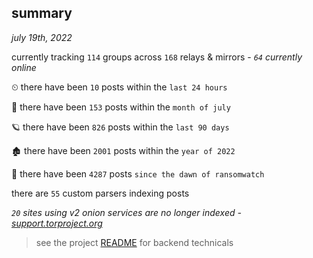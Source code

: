 
## summary
_july 19th, 2022_

currently tracking `114` groups across `168` relays & mirrors - _`64` currently online_

⏲ there have been `10` posts within the `last 24 hours`

🦈 there have been `153` posts within the `month of july`

🪐 there have been `826` posts within the `last 90 days`

🏚 there have been `2001` posts within the `year of 2022`

🦕 there have been `4287` posts `since the dawn of ransomwatch`

there are `55` custom parsers indexing posts

_`20` sites using v2 onion services are no longer indexed - [support.torproject.org](https://support.torproject.org/onionservices/v2-deprecation/)_

> see the project [README](https://github.com/joshhighet/ransomwatch#ransomwatch--) for backend technicals
